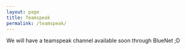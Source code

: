 ```yaml
---
layout: page
title: Teamspeak
permalink: /teamspeak/
---
```


We will have a teamspeak channel available soon through BlueNet ;D